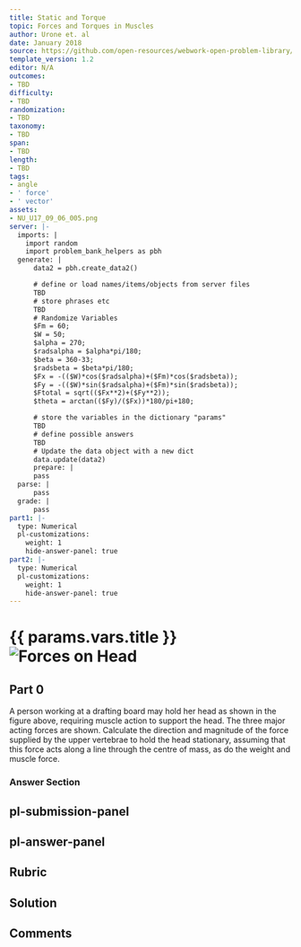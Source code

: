 ```yaml
---
title: Static and Torque
topic: Forces and Torques in Muscles
author: Urone et. al
date: January 2018
source: https://github.com/open-resources/webwork-open-problem-library/tree/master/Contrib/BrockPhysics/College_Physics_Urone/9.Static_and_Torque/9-06.Forces_and_Torques_in_Muscles/NU_U17_09_06_005.pg
template_version: 1.2
editor: N/A
outcomes:
- TBD
difficulty:
- TBD
randomization:
- TBD
taxonomy:
- TBD
span:
- TBD
length:
- TBD
tags:
- angle
- ' force'
- ' vector'
assets:
- NU_U17_09_06_005.png
server: |-
  imports: |
    import random
    import problem_bank_helpers as pbh
  generate: |
      data2 = pbh.create_data2()

      # define or load names/items/objects from server files
      TBD
      # store phrases etc
      TBD
      # Randomize Variables
      $Fm = 60;
      $W = 50;
      $alpha = 270;
      $radsalpha = $alpha*pi/180;
      $beta = 360-33;
      $radsbeta = $beta*pi/180;
      $Fx = -(($W)*cos($radsalpha)+($Fm)*cos($radsbeta));
      $Fy = -(($W)*sin($radsalpha)+($Fm)*sin($radsbeta));
      $Ftotal = sqrt(($Fx**2)+($Fy**2));
      $theta = arctan(($Fy)/($Fx))*180/pi+180;

      # store the variables in the dictionary "params"
      TBD
      # define possible answers
      TBD
      # Update the data object with a new dict
      data.update(data2)
      prepare: |
      pass
  parse: |
      pass
  grade: |
      pass
part1: |-
  type: Numerical
  pl-customizations:
    weight: 1
    hide-answer-panel: true
part2: |-
  type: Numerical
  pl-customizations:
    weight: 1
    hide-answer-panel: true
---
```


# {{ params.vars.title }}![Forces on Head](NU_U17_09_06_005.png)

## Part 0 
A person working at a drafting board may hold her head as shown in the figure above, requiring muscle action to support the head. The three major acting forces are shown. Calculate the direction and magnitude of the force supplied by the upper vertebrae to hold the head stationary, assuming that this force acts along a line through the centre of mass, as do the weight and muscle force. 


### Answer Section 


## pl-submission-panel 


## pl-answer-panel 


## Rubric 


## Solution 


## Comments 


